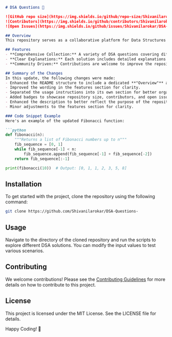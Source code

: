 ```markdown
# DSA Questions 🤖

![GitHub repo size](https://img.shields.io/github/repo-size/Shivanilarokar/DSA-Questions-)
![Contributors](https://img.shields.io/github/contributors/Shivanilarokar/DSA-Questions-)
![Open Issues](https://img.shields.io/github/issues/Shivanilarokar/DSA-Questions-)

## Overview
This repository serves as a collaborative platform for Data Structures and Algorithms (DSA) enthusiasts. It aims to provide a collection of DSA questions along with their solutions to help learners and developers enhance their coding skills.

## Features
- **Comprehensive Collection:** A variety of DSA questions covering different topics.
- **Clear Explanations:** Each solution includes detailed explanations to facilitate understanding.
- **Community Driven:** Contributions are welcome to improve the repository further.

## Summary of the Changes
In this update, the following changes were made:
- Enhanced the README structure to include a dedicated **"Overview"** and **"Features"** section.
- Improved the wording in the features section for clarity.
- Separated the usage instructions into its own section for better organization.
- Added badges to showcase repository size, contributors, and open issues.
- Enhanced the description to better reflect the purpose of the repository.
- Minor adjustments to the features section for clarity.

### Code Snippet Example
Here's an example of the updated Fibonacci function:

```python
def fibonacci(n):
    """Returns a list of Fibonacci numbers up to n"""
    fib_sequence = [0, 1]
    while fib_sequence[-1] < n:
        fib_sequence.append(fib_sequence[-1] + fib_sequence[-2])
    return fib_sequence[:-1]

print(fibonacci(10))  # Output: [0, 1, 1, 2, 3, 5, 8]
```

## Installation
To get started with the project, clone the repository using the following command:

```bash
git clone https://github.com/Shivanilarokar/DSA-Questions-
```

## Usage
Navigate to the directory of the cloned repository and run the scripts to explore different DSA solutions. You can modify the input values to test various scenarios.

## Contributing
We welcome contributions! Please see the [Contributing Guidelines](CONTRIBUTING.md) for more details on how to contribute to this project.

## License
This project is licensed under the MIT License. See the LICENSE file for details.

Happy Coding! 🎉
```